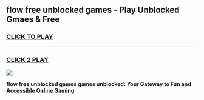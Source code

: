 
## flow free unblocked games - Play Unblocked Gmaes & Free
<h3>
<a href="https://premium.freeplayer.one?title=flow_free_unblocked_games&ref=20F">CLICK TO PLAY</a></h3>
<hr>

<h3>
<a href="https://premium.freeplayer.one?title=flow_free_unblocked_games&ref=20F">CLICK 2 PLAY</a>
  
</h3>

<a href="https://premium.freeplayer.one?title=flow_free_unblocked_games&ref=20F/"><img src="https://clearcache.store/games.png"></a>


**flow free unblocked games games unblocked: Your Gateway to Fun and Accessible Online Gaming**
